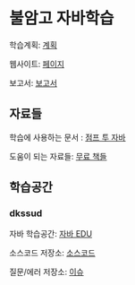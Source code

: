 # 불암고 자바학습

학습계획: [계획](https://github.com/Buram-Highschool-learning-JAVA/Java_Edu/blob/main/%ED%95%99%EC%8A%B5%EA%B3%84%ED%9A%8D.md)

웹사이트: [페이지](https://buram-highschool-learning-java.github.io/Java_EDU/)

보고서: [보고서](https://github.com/Buram-Highschool-learning-JAVA/Java_Edu/blob/main/report.md)

## 자료들

학습에 사용하는 문서 : [점프 투 자바](https://wikidocs.net/book/31) 

도움이 되는 자료들: [무료 책들](https://github.com/EbookFoundation/free-programming-books/blob/main/books/free-programming-books-ko.md)

## 학습공간

### dkssud

자바 학습공간: [자바 EDU](https://github.com/Buram-Highschool-learning-JAVA/Java_Edu)

소스코드 저장소: [소스코드](https://github.com/Buram-Highschool-learning-JAVA/Java_Edu/tree/main/Source_Codes)

질문/에러 저장소: [이슈](https://github.com/Buram-Highschool-learning-JAVA/Java_Edu/issues)
